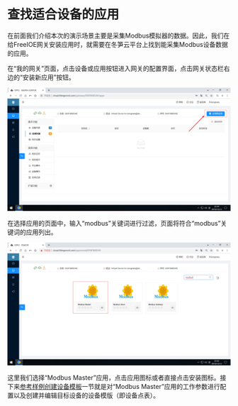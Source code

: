 # 查找适合设备的应用

在前面我们介绍本次的演示场景主要是采集Modbus模拟器的数据。因此，我们在给FreeIOE网关安装应用时，就需要在冬笋云平台上找到能采集Modbus设备数据的应用。

在“我的网关”页面，点击设备或应用按钮进入网关的配置界面，点击网关状态栏右边的“安装新应用”按钮。

![](imgs/2019-12-13-22-40-08.png)

在选择应用的页面中，输入“modbus”关键词进行过滤，页面将符合“modbus”关键词的应用列出。

![](imgs/2019-12-13-22-42-13.png)

这里我们选择“Modbus Master”应用，点击应用图标或者直接点击安装图标。接下来[参考样例创建设备模板](creat-templete.md)一节就是对“Modbus Master”应用的工作参数进行配置以及创建并编辑目标设备的设备模版（即设备点表）。
